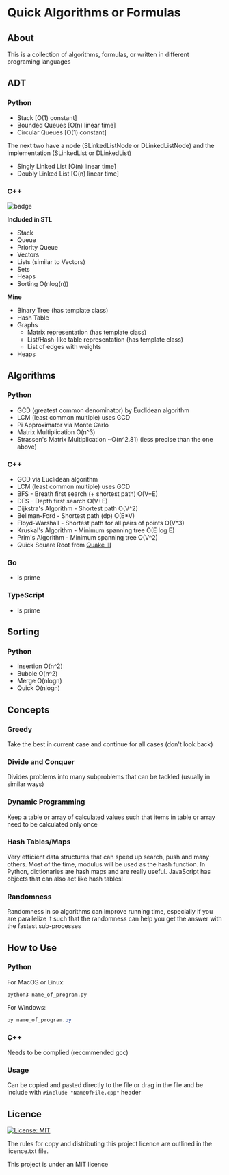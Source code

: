# Quick Algorithms or Formulas

## About

This is a collection of algorithms, formulas, or  written in different programing languages

## ADT

### Python

* Stack [O(1) constant]
* Bounded Queues [O(n) linear time]
* Circular Queues [O(1) constant]

The next two have a node (SLinkedListNode or DLinkedListNode) and the implementation (SLinkedList or DLinkedList)

* Singly Linked List [O(n) linear time] 
* Doubly Linked List [O(n) linear time] 



### C++

![badge](https://github.com/Zeyu-Li/algorithms/workflows/Test%20C++/badge.svg)

**Included in STL**

* Stack
* Queue
* Priority Queue
* Vectors
* Lists (similar to Vectors)
* Sets
* Heaps
* Sorting O(nlog(n))

**Mine**

* Binary Tree (has template class)
* Hash Table
* Graphs
  * Matrix representation (has template class)
  * List/Hash-like table representation (has template class)
  * List of edges with weights
* Heaps



## Algorithms

### Python

* GCD (greatest common denominator) by Euclidean algorithm
* LCM (least common multiple) uses GCD
* Pi Approximator via Monte Carlo
* Matrix Multiplication O(n^3)
* Strassen's Matrix Multiplication ~O(n^2.81) (less precise than the one above)

### C++

* GCD via Euclidean algorithm
* LCM (least common multiple) uses GCD
* BFS - Breath first search (+ shortest path) O(V+E)
* DFS - Depth first search O(V+E)
* Dijkstra's Algorithm - Shortest path O(V^2)
* Bellman-Ford - Shortest path (dp) O(E*V)
* Floyd-Warshall - Shortest path for all pairs of points O(V^3)
* Kruskal's Algorithm - Minimum spanning tree O(E log E)
* Prim's Algorithm - Minimum spanning tree O(V^2)
* Quick Square Root from [Quake III](https://www.youtube.com/watch?v=p8u_k2LIZyo&ab_channel=Nemean)

### Go

* Is prime

### TypeScript

* Is prime

## Sorting

### Python

* Insertion O(n^2)
* Bubble O(n^2)
* Merge O(nlogn)
* Quick O(nlogn)

## Concepts

### Greedy

Take the best in current case and continue for all cases (don't look back)

### Divide and Conquer

Divides problems into many subproblems that can be tackled (usually in similar ways)

### Dynamic Programming

Keep a table or array of calculated values such that items in table or array need to be calculated only once

### Hash Tables/Maps

Very efficient data structures that can speed up search, push and many others. Most of the time, modulus will be used as the hash function. In Python, dictionaries are hash maps and are really useful. JavaScript has objects that can also act like hash tables! 

### Randomness

Randomness in so algorithms can improve running time, especially if you are parallelize it such that the randomness can help you get the answer with the fastest sub-processes



## How to Use

### Python

For MacOS or Linux:

```shell
python3 name_of_program.py
```

For Windows:

```powershell
py name_of_program.py
```

### C++

Needs to be complied (recommended gcc)

### Usage

Can be copied and pasted directly to the file or drag in the file and be include with `#include "NameOfFile.cpp"` header



## Licence

[![License: MIT](https://img.shields.io/badge/License-MIT-blue.svg)](https://opensource.org/licenses/MIT) 

The rules for copy and distributing this project licence are 
outlined in the licence.txt file.

This project is under an MIT licence 